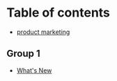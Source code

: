 # Table of contents

* [product marketing](README.md)

## Group 1

* [What's New](group-1/whats-new.md)
